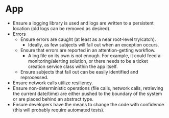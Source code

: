 # App

- Ensure a logging library is used and logs are written to a persistent
location (old logs can be removed as desired).
- Errors
    - Ensure errors are caught (at least as a near root-level try/catch).
        - Ideally, as few subjects will fall out when an exception occurs.
    - Ensure that errors are reported in an attention-getting workflow.
        - A log file on its own is not enough. For example, it could feed a
        monitoring/alerting solution, or there needs to be a ticket creation
        service class within the app itself.
    - Ensure subjects that fall out can be easily identified and reprocessed.
- Ensure network calls utilize resiliency.
- Ensure non-deterministic operations (file calls, network calls, retrieving
the current date/time) are either pushed to the boundary of the system or are
placed behind an abstract type.
- Ensure developers have the means to change the code with confidence (this
will probably require automated tests).

